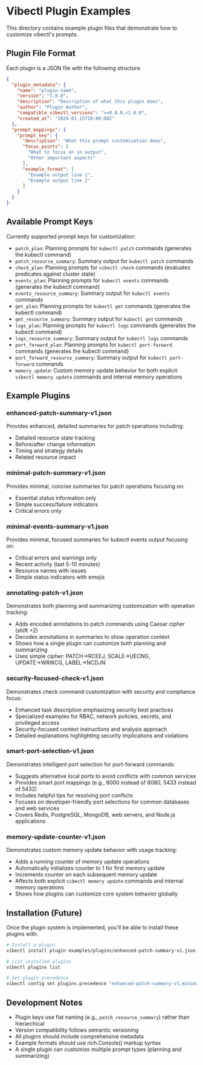 # Vibectl Plugin Examples

This directory contains example plugin files that demonstrate how to customize vibectl's prompts.

## Plugin File Format

Each plugin is a JSON file with the following structure:

```json
{
  "plugin_metadata": {
    "name": "plugin-name",
    "version": "1.0.0",
    "description": "Description of what this plugin does",
    "author": "Plugin Author",
    "compatible_vibectl_versions": ">=0.8.0,<1.0.0",
    "created_at": "2024-01-15T10:00:00Z"
  },
  "prompt_mappings": {
    "prompt_key": {
      "description": "What this prompt customization does",
      "focus_points": [
        "What to focus on in output",
        "Other important aspects"
      ],
      "example_format": [
        "Example output line 1",
        "Example output line 2"
      ]
    }
  }
}
```

## Available Prompt Keys

Currently supported prompt keys for customization:

- `patch_plan`: Planning prompts for `kubectl patch` commands (generates the kubectl command)
- `patch_resource_summary`: Summary output for `kubectl patch` commands
- `check_plan`: Planning prompts for `vibectl check` commands (evaluates predicates against cluster state)
- `events_plan`: Planning prompts for `kubectl events` commands (generates the kubectl command)
- `events_resource_summary`: Summary output for `kubectl events` commands
- `get_plan`: Planning prompts for `kubectl get` commands (generates the kubectl command)
- `get_resource_summary`: Summary output for `kubectl get` commands
- `logs_plan`: Planning prompts for `kubectl logs` commands (generates the kubectl command)
- `logs_resource_summary`: Summary output for `kubectl logs` commands
- `port_forward_plan`: Planning prompts for `kubectl port-forward` commands (generates the kubectl command)
- `port_forward_resource_summary`: Summary output for `kubectl port-forward` commands
- `memory_update`: Custom memory update behavior for both explicit `vibectl memory update` commands and internal memory operations

## Example Plugins

### enhanced-patch-summary-v1.json
Provides enhanced, detailed summaries for patch operations including:
- Detailed resource state tracking
- Before/after change information
- Timing and strategy details
- Related resource impact

### minimal-patch-summary-v1.json
Provides minimal, concise summaries for patch operations focusing on:
- Essential status information only
- Simple success/failure indicators
- Critical errors only

### minimal-events-summary-v1.json
Provides minimal, focused summaries for kubectl events output focusing on:
- Critical errors and warnings only
- Recent activity (last 5-10 minutes)
- Resource names with issues
- Simple status indicators with emojis

### annotating-patch-v1.json
Demonstrates both planning and summarizing customization with operation tracking:
- Adds encoded annotations to patch commands using Caesar cipher (shift +2)
- Decodes annotations in summaries to show operation context
- Shows how a single plugin can customize both planning and summarizing
- Uses simple cipher: PATCH→RCEEJ, SCALE→UECNG, UPDATE→WRIKCG, LABEL→NCDJN

### security-focused-check-v1.json
Demonstrates check command customization with security and compliance focus:
- Enhanced task description emphasizing security best practices
- Specialized examples for RBAC, network policies, secrets, and privileged access
- Security-focused context instructions and analysis approach
- Detailed explanations highlighting security implications and violations

### smart-port-selection-v1.json
Demonstrates intelligent port selection for port-forward commands:
- Suggests alternative local ports to avoid conflicts with common services
- Provides smart port mappings (e.g., 8000 instead of 8080, 5433 instead of 5432)
- Includes helpful tips for resolving port conflicts
- Focuses on developer-friendly port selections for common databases and web services
- Covers Redis, PostgreSQL, MongoDB, web servers, and Node.js applications

### memory-update-counter-v1.json
Demonstrates custom memory update behavior with usage tracking:
- Adds a running counter of memory update operations
- Automatically initializes counter to 1 for first memory update
- Increments counter on each subsequent memory update
- Affects both explicit `vibectl memory update` commands and internal memory operations
- Shows how plugins can customize core system behavior globally

## Installation (Future)

Once the plugin system is implemented, you'll be able to install these plugins with:

```bash
# Install a plugin
vibectl install plugin examples/plugins/enhanced-patch-summary-v1.json

# List installed plugins
vibectl plugins list

# Set plugin precedence
vibectl config set plugins.precedence "enhanced-patch-summary-v1,minimal-patch-summary-v1"
```

## Development Notes

- Plugin keys use flat naming (e.g., `patch_resource_summary`) rather than hierarchical
- Version compatibility follows semantic versioning
- All plugins should include comprehensive metadata
- Example formats should use rich.Console() markup syntax
- A single plugin can customize multiple prompt types (planning and summarizing)
